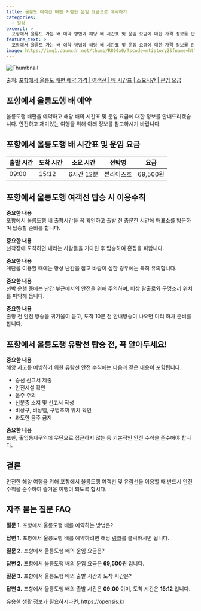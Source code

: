 ```yaml
---
title: 울릉도 여객선 배편 저렴한 운임 요금으로 예약하기
categories:
  - 일상
excerpt: >
  포항에서 울릉도 가는 배 예약 방법과 해당 배 시간표 및 운임 요금에 대한 가격 정보를 안내 드리겠습니다. 안전하고 재밋는 울릉도행 여행을 위해 아래 정보 참고하시기 바랍니다. 울릉도행 배편 예약하기 👈 클릭포항에서 울릉도행 배 시간표출발 시간도착 시간소요 시간선박명요금09:0015:126시간 12분썬라이즈호69,500원울릉도행 배편 예약하기 👈 클릭포항에서 울릉도행 여객선 탑승 시 이용수칙 포항에서 울릉도행 여객선을 이용할 때 반드시 지켜아햘 이용수칙에 대해 알아보겠습니다. 중요한 내용포항에서 울릉도행 배 출항시간을 꼭 확인하고 출발 전 충분한 시간에 매표소를 방문하며 탑승할 준비를 합니다.선착장에 도착하면 내리는 사람들을 기다린 후 탑승하여 혼잡을 피합니다.계단을 이용할 때에는 항상 난간을 잡고 바람..
feature_text: >
  포항에서 울릉도 가는 배 예약 방법과 해당 배 시간표 및 운임 요금에 대한 가격 정보를 안내 드리겠습니다. 안전하고 재밋는 울릉도행 여행을 위해 아래 정보 참고하시기 바랍니다. 울릉도행 배편 예약하기 👈 클릭포항에서 울릉도행 배 시간표출발 시간도착 시간소요 시간선박명요금09:0015:126시간 12분썬라이즈호69,500원울릉도행 배편 예약하기 👈 클릭포항에서 울릉도행 여객선 탑승 시 이용수칙 포항에서 울릉도행 여객선을 이용할 때 반드시 지켜아햘 이용수칙에 대해 알아보겠습니다. 중요한 내용포항에서 울릉도행 배 출항시간을 꼭 확인하고 출발 전 충분한 시간에 매표소를 방문하며 탑승할 준비를 합니다.선착장에 도착하면 내리는 사람들을 기다린 후 탑승하여 혼잡을 피합니다.계단을 이용할 때에는 항상 난간을 잡고 바람..
image: https://img1.daumcdn.net/thumb/R800x0/?scode=mtistory2&fname=https%3A%2F%2Fblog.kakaocdn.net%2Fdn%2FboIuGK%2FbtsHBmA8Akb%2FhR6ueunNUDhVhXQfKdney1%2Fimg.webp
---
```


![Thumbnail](https://img1.daumcdn.net/thumb/R800x0/?scode=mtistory2&fname=https%3A%2F%2Fblog.kakaocdn.net%2Fdn%2FboIuGK%2FbtsHBmA8Akb%2FhR6ueunNUDhVhXQfKdney1%2Fimg.webp)

<p>출처: <a href="https://opensis.kr/entry/%ED%8F%AC%ED%95%AD%EC%97%90%EC%84%9C-%EC%9A%B8%EB%A6%89%EB%8F%84-%EB%B0%B0%ED%8E%B8-%EC%98%88%EC%95%BD-%EA%B0%80%EA%B2%A9-%EC%97%AC%EA%B0%9D%EC%84%A0-%EB%B0%B0-%EC%8B%9C%EA%B0%84%ED%91%9C-%EC%86%8C%EC%9A%94%EC%8B%9C%EA%B0%84-%EC%9A%B4%EC%9E%84-%EC%9A%94%EA%B8%88" rel="dofollow">포항에서 울릉도 배편 예약 가격 | 여객선 | 배 시간표 | 소요시간 | 운임 요금</a> </p>

## 포항에서 울릉도행 배 예약

울릉도행 배편을 예약하고 해당 배의 시간표 및 운임 요금에 대한 정보를 안내드리겠습니다. 안전하고 재미있는 여행을 위해 아래 정보를
참고하시기 바랍니다.

## **포항에서 울릉도행 배 시간표 및 운임 요금**

**출발 시간** | **도착 시간** | **소요 시간** | **선박명** | **요금**  
---|---|---|---|---  
09:00 | 15:12 | 6시간 12분 | 썬라이즈호 | 69,500원  
  


## **포항에서 울릉도행 여객선 탑승 시 이용수칙**

**중요한 내용**  
포항에서 울릉도행 배 출항시간을 꼭 확인하고 출발 전 충분한 시간에 매표소를 방문하며 탑승할 준비를 합니다.

**중요한 내용**  
선착장에 도착하면 내리는 사람들을 기다린 후 탑승하여 혼잡을 피합니다.

**중요한 내용**  
계단을 이용할 때에는 항상 난간을 잡고 바람이 심한 경우에는 특히 유의합니다.

**중요한 내용**  
선박 운행 중에는 난간 부근에서의 안전을 위해 주의하며, 비상 탈출로와 구명조끼 위치를 파악해 둡니다.

**중요한 내용**  
출항 전 안전 방송을 귀기울여 듣고, 도착 10분 전 안내방송이 나오면 미리 하차 준비를 합니다.



## **포항에서 울릉도행 유람선 탑승 전, 꼭 알아두세요!**

**중요한 내용**  
해양 사고를 예방하기 위한 유람선 안전 수칙에는 다음과 같은 내용이 포함됩니다.

  * 승선 신고서 제출
  * 안전시설 확인
  * 음주 주의
  * 신분증 소지 및 신고서 작성
  * 비상구, 비상벨, 구명조끼 위치 확인
  * 과도한 음주 금지

**중요한 내용**  
또한, 출입통제구역에 무단으로 접근하지 않는 등 기본적인 안전 수칙을 준수해야 합니다.



## **결론**

안전한 해양 여행을 위해 포항에서 울릉도행 여객선 및 유람선을 이용할 때 반드시 안전수칙을 준수하여 즐거운 여행이 되도록 합시다.

## **자주 묻는 질문 FAQ**

**질문 1.** 포항에서 울릉도행 배를 예약하는 방법은?

**답변 1.** 포항에서 울릉도행 배를 예약하려면 해당 [링크](https://opensis.kr/entry/%ED%8F%AC%ED%95%AD%EC%97%90%EC%84%9C-%EC%9A%B8%EB%A6%89%EB%8F%84-%EB%B0%B0%ED%8E%B8-%EC%98%88%EC%95%BD-%EA%B0%80%EA%B2%A9-%EC%97%AC%EA%B0%9D%EC%84%A0-%EB%B0%B0-%EC%8B%9C%EA%B0%84%ED%91%9C-%EC%86%8C%EC%9A%94%EC%8B%9C%EA%B0%84-%EC%9A%B4%EC%9E%84-%EC%9A%94%EA%B8%88)를 클릭하시면 됩니다.

**질문 2.** 포항에서 울릉도행 배의 운임 요금은?

**답변 2.** 포항에서 울릉도행 배의 운임 요금은 **69,500원** 입니다.

**질문 3.** 포항에서 울릉도행 배의 출발 시간과 도착 시간은?

**답변 3.** 포항에서 울릉도행 배의 출발 시간은 **09:00** 이며, 도착 시간은 **15:12** 입니다.



 

유용한 생활 정보가 필요하시다면, <a href="https://opensis.kr" rel="dofollow">https://opensis.kr</a>


